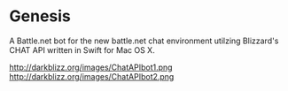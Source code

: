 # Genesis
A Battle.net bot for the new battle.net chat environment utilzing Blizzard's CHAT API written in Swift for Mac OS X.


http://darkblizz.org/images/ChatAPIbot1.png
http://darkblizz.org/images/ChatAPIbot2.png

